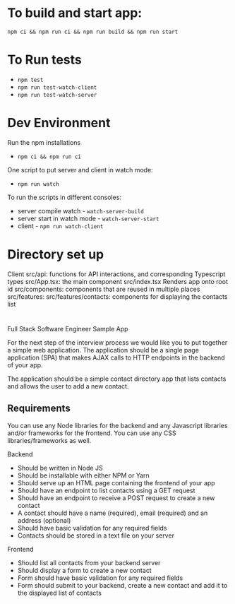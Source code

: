 # To build and start app:

`npm ci && npm run ci && npm run build && npm run start`

# To Run tests

- `npm test`
- `npm run test-watch-client`
- `npm run test-watch-server`

# Dev Environment

Run the npm installations

- `npm ci && npm run ci`

One script to put server and client in watch mode:

- `npm run watch`

To run the scripts in different consoles:

- server compile watch - `watch-server-build`
- server start in watch mode - `watch-server-start`
- client - `npm run watch-client`

# Directory set up

Client
src/api: functions for API interactions, and corresponding Typescript types
src/App.tsx: the main <App> component
src/index.tsx Renders app onto root id
src/components: components that are reused in multiple places
src/features:
src/features/contacts: components for displaying the contacts list

#

Full Stack Software Engineer Sample App

For the next step of the interview process we would like you to put together a simple web application. The application should be a single page application (SPA) that makes AJAX calls to HTTP endpoints in the backend of your app.

The application should be a simple contact directory app that lists contacts and allows the user to add a new contact.

## Requirements

You can use any Node libraries for the backend and any Javascript libraries and/or frameworks for the frontend. You can use any CSS libraries/frameworks as well.

Backend

- Should be written in Node JS
- Should be installable with either NPM or Yarn
- Should serve up an HTML page containing the frontend of your app
- Should have an endpoint to list contacts using a GET request
- Should have an endpoint to receive a POST request to create a new contact
- A contact should have a name (required), email (required) and an address (optional)
- Should have basic validation for any required fields
- Contacts should be stored in a text file on your server

Frontend

- Should list all contacts from your backend server
- Should display a form to create a new contact
- Form should have basic validation for any required fields
- Form should submit to your backend, create a new contact and add it to the displayed list of contacts
